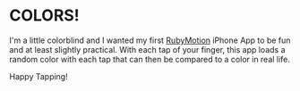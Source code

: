 # COLORS!

I'm a little colorblind and I wanted my first [RubyMotion](http://rubymotion.com/ "RubyMotion - Ruby for iOS") iPhone App to be fun and at least slightly practical. With each tap of your finger, this app loads a random color with each tap that can then be compared to a color in real life.

Happy Tapping!
